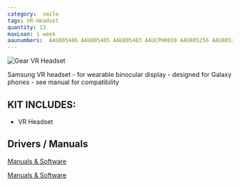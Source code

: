 ```yaml
---
category:  smile
tags: VR-Headset
quantity: 13
maxLoan: 1 week
aaunumbers:  AAU805486 AAU805485 AAU805483 AAUCPH0659 AAU805256 AAU805257 AAU805248 AAU805249 AAU805250 AAU805251 AAU805252 AAU805253 AAU809174
---
```

![Gear VR Headset](https://assets-jpcust.jwpsrv.com/thumbnails/5tmo3p32-720.jpg)

Samsung VR headset - for wearable binocular display - designed for Galaxy phones - see manual for compatibility
## KIT INCLUDES:
-  VR Headset

## Drivers / Manuals
[Manuals & Software](https://www.samsung.com/us/support/downloads/?model=N0021485&modelCode=SM-R323NBKAXAR)

[Manuals & Software](https://www.samsung.com/us/business/support/owners/product/gear-vr-with-controller-sm-r324/)



